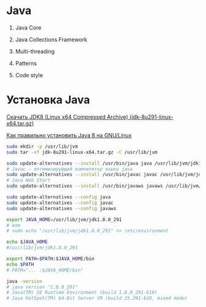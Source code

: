 # Java
	
1. Java Core

2. Java Collections Framework

3. Multi-threading

4. Patterns

5. Code style

# Установка Java

[Скачать JDK8 (Linux x64 Compressed Archive) (jdk-8u291-linux-x64.tar.gz)](https://www.oracle.com/ru/java/technologies/javase/javase-jdk8-downloads.html)

[Как правильно установить Java 8 на GNU/Linux](https://www.youtube.com/watch?v=GEGJGu3Pxmk)

```bash
sudo mkdir -p /usr/lib/jvm
sudo tar -xf jdk-8u291-linux-x64.tar.gz -C /usr/lib/jvm

sudo update-alternatives --install /usr/bin/java java /usr/lib/jvm/jdk1.8.0_291/bin/java 1
# Javac — оптимизирующий компилятор языка java
sudo update-alternatives --install /usr/bin/javac javac /usr/lib/jvm/jdk1.8.0_291/bin/javac 1
# Java Web Start
sudo update-alternatives --install /usr/bin/javaws javaws /usr/lib/jvm/jdk1.8.0_291/bin/javaws 1

sudo update-alternatives --config java
sudo update-alternatives --config javac
sudo update-alternatives --config javaws

export JAVA_HOME=/usr/lib/jvm/jdk1.8.0_291
# или
# sudo echo "/usr/lib/jvm/jdk1.8.0_291" >> /etc/environment

echo $JAVA_HOME
#/usr/lib/jvm/jdk1.8.0_291

export PATH=$PATH:$JAVA_HOME/bin
echo $PATH
# PATH="... :$JAVA_HOME/bin"

java -version
# java version "1.8.0_291"
# Java(TM) SE Runtime Environment (build 1.8.0_291-b10)
# Java HotSpot(TM) 64-Bit Server VM (build 25.291-b10, mixed mode)
```